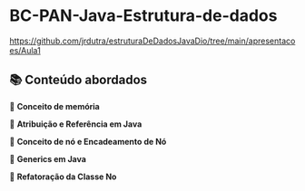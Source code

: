 # BC-PAN-Java-Estrutura-de-dados
https://github.com/jrdutra/estruturaDeDadosJavaDio/tree/main/apresentacoes/Aula1

<h2> 📚 Conteúdo abordados</h2>

🔸 <strong> Conceito de memória</strong>

🔸 <strong> Atribuição e Referência em Java </strong><br>
	 
🔸 <strong> Conceito de nó e Encadeamento de Nó</strong><br>
	 
🔸 <strong> Generics em Java </strong><br>
	  	
🔸 <strong> Refatoração da Classe No </strong><br>
	 
